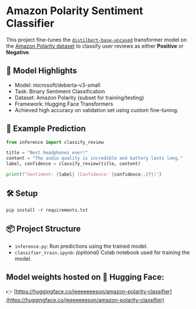 # Amazon Polarity Sentiment Classifier

This project fine-tunes the [`distilbert-base-uncased`](https://huggingface.co/distilbert-base-uncased) transformer model on the [Amazon Polarity dataset](https://huggingface.co/datasets/fancyzhx/amazon_polarity) to classify user reviews as either **Positive** or **Negative**.

## 🚀 Model Highlights

- Model: microsoft/deberta-v3-small
- Task: Binary Sentiment Classification
- Dataset: Amazon Polarity (subset for training/testing)
- Framework: Hugging Face Transformers
- Achieved high accuracy on validation set using custom fine-tuning.

## 🔎 Example Prediction

```python
from inference import classify_review

title = "Best headphones ever!"
content = "The audio quality is incredible and battery lasts long."
label, confidence = classify_review(title, content)

print(f"Sentiment: {label} (Confidence: {confidence:.2f})")
```
## 🛠️ Setup
```
pip install -r requirements.txt
```

## 📦 Project Structure
- `inference.py`: Run predictions using the trained model.
- `classifier_train.ipynb`: *(optional)* Colab notebook used for training the model.

## Model weights hosted on 🤗 Hugging Face:  
👉 [https://huggingface.co/jeeeeeeeson/amazon-polarity-classifier](https://huggingface.co/jeeeeeeeson/amazon-polarity-classifier)


